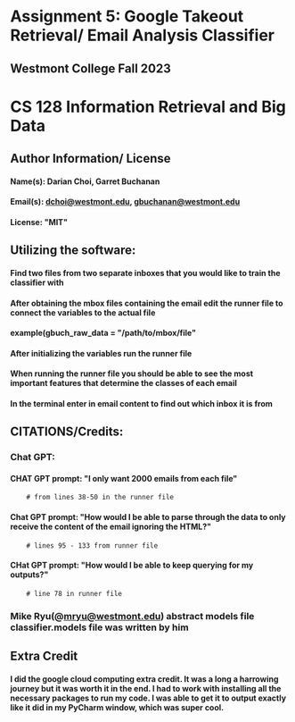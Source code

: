 

# Assignment 5: Google Takeout Retrieval/ Email Analysis Classifier
## Westmont College Fall 2023

# CS 128 Information Retrieval and Big Data

## Author Information/ License
#### Name(s): Darian Choi, Garret Buchanan 
#### Email(s): dchoi@westmont.edu, gbuchanan@westmont.edu
#### License: "MIT" 

## Utilizing the software: 
#### Find two files from two separate inboxes that you would like to train the classifier with
#### After obtaining the mbox files containing the email edit the runner file to connect the variables to the actual file 
#### example(gbuch_raw_data = "/path/to/mbox/file"
#### After initializing the variables run the runner file
#### When running the runner file you should be able to see the most important features that determine the classes of each email 
#### In the terminal enter in email content to find out which inbox it is from


## CITATIONS/Credits:
### Chat GPT:
  #### CHAT GPT prompt: "I only want 2000 emails from each file"
        # from lines 38-50 in the runner file
  #### Chat GPT prompt: "How would I be able to parse through the data to only receive the content of the email ignoring the HTML?"
        # lines 95 - 133 from runner file 
  #### CHat GPT prompt: "How would I be able to keep querying for my outputs?"
        # line 78 in runner file  
  
### Mike Ryu(@mryu@westmont.edu) abstract models file classifier.models file was written by him 

## Extra Credit
#### I did the google cloud computing extra credit. It was a long a harrowing journey but it was worth it in the end. I had to work with installing all the necessary packages to run my code. I was able to get it to output exactly like it did in my PyCharm window, which was super cool.

